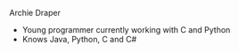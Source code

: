Archie Draper
- Young programmer currently working with C and Python
- Knows Java, Python, C and C#
